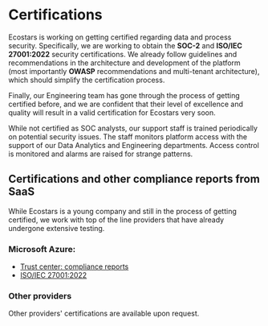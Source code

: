 # Certifications
Ecostars is working on getting certified regarding data and process security. Specifically, we are working to obtain the **SOC-2** and **ISO/IEC 27001:2022** security certifications. 
We already follow guidelines and recommendations in the architecture and development of the platform (most importantly **OWASP** recommendations and multi-tenant architecture), which should simplify the certification process. 

Finally, our Engineering team has gone through the process of getting certified before, and we are confident that their level of excellence and quality will result in a valid certification for Ecostars very soon. 

While not certified as SOC analysts, our support staff is trained periodically on potential security issues. The staff monitors platform access with the support of our Data Analytics and Engineering departments. Access control is monitored and alarms are raised for strange patterns. 

## Certifications and other compliance reports from SaaS 
While Ecostars is a young company and still in the process of getting certified, we work with top of the line providers that have already undergone extensive testing. 

### Microsoft Azure:
* [Trust center: compliance reports](https://servicetrust.microsoft.com/Documents/ComplianceReports)
* [ISO/IEC 27001:2022](https://learn.microsoft.com/en-us/azure/compliance/offerings/offering-iso-27001)

### Other providers
Other providers' certifications are available upon request. 
